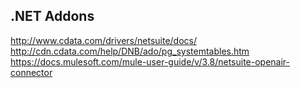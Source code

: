 ## .NET Addons
http://www.cdata.com/drivers/netsuite/docs/
http://cdn.cdata.com/help/DNB/ado/pg_systemtables.htm
https://docs.mulesoft.com/mule-user-guide/v/3.8/netsuite-openair-connector
